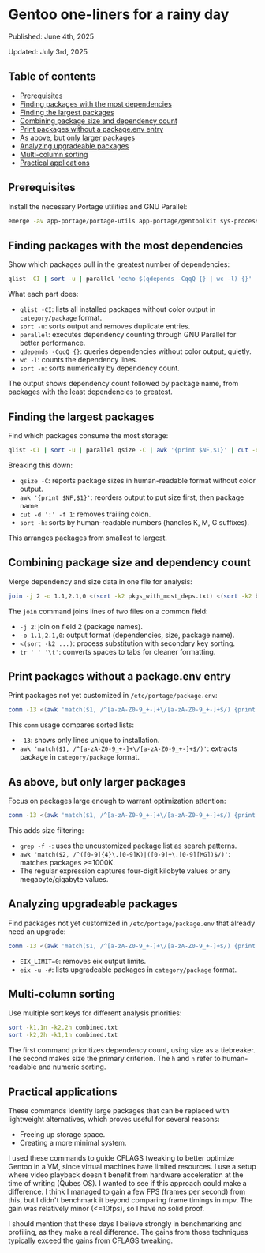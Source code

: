 # Gentoo one-liners for a rainy day

Published: June 4th, 2025

Updated: July 3rd, 2025

## Table of contents

<!-- mtoc-start -->

- [Prerequisites](#prerequisites)
- [Finding packages with the most dependencies](#finding-packages-with-the-most-dependencies)
- [Finding the largest packages](#finding-the-largest-packages)
- [Combining package size and dependency count](#combining-package-size-and-dependency-count)
- [Print packages without a package.env entry](#print-packages-without-a-packageenv-entry)
- [As above, but only larger packages](#as-above-but-only-larger-packages)
- [Analyzing upgradeable packages](#analyzing-upgradeable-packages)
- [Multi-column sorting](#multi-column-sorting)
- [Practical applications](#practical-applications)

<!-- mtoc-end -->

## Prerequisites

Install the necessary Portage utilities and GNU Parallel:

```sh
emerge -av app-portage/portage-utils app-portage/gentoolkit sys-process/parallel
```

## Finding packages with the most dependencies

Show which packages pull in the greatest number of dependencies:

```sh
qlist -CI | sort -u | parallel 'echo $(qdepends -CqqQ {} | wc -l) {}' | sort -n > pkgs_with_most_deps.txt
```

What each part does:

- `qlist -CI`: lists all installed packages without color output in
  `category/package` format.
- `sort -u`: sorts output and removes duplicate entries.
- `parallel`: executes dependency counting through GNU Parallel for better performance.
- `qdepends -CqqQ {}`: queries dependencies without color output, quietly.
- `wc -l`: counts the dependency lines.
- `sort -n`: sorts numerically by dependency count.

The output shows dependency count followed by package name, from
packages with the least dependencies to greatest.

## Finding the largest packages

Find which packages consume the most storage:

```sh
qlist -CI | sort -u | parallel qsize -C | awk '{print $NF,$1}' | cut -d ':' -f 1 | sort -h > biggest_pkgs.txt
```

Breaking this down:

- `qsize -C`: reports package sizes in human-readable format without color output.
- `awk '{print $NF,$1}'`: reorders output to put size first, then package name.
- `cut -d ':' -f 1`: removes trailing colon.
- `sort -h`: sorts by human-readable numbers (handles K, M, G suffixes).

This arranges packages from smallest to largest.

## Combining package size and dependency count

Merge dependency and size data in one file for analysis:

```sh
join -j 2 -o 1.1,2.1,0 <(sort -k2 pkgs_with_most_deps.txt) <(sort -k2 biggest_pkgs.txt) | sort -n | tr ' ' '\t' > combined.txt
```

The `join` command joins lines of two files on a common field:

- `-j 2`: join on field 2 (package names).
- `-o 1.1,2.1,0`: output format (dependencies, size, package name).
- `<(sort -k2 ...)`: process substitution with secondary key sorting.
- `tr ' ' '\t'`: converts spaces to tabs for cleaner formatting.

## Print packages without a package.env entry

Print packages not yet customized in `/etc/portage/package.env`:

```sh
comm -13 <(awk 'match($1, /^[a-zA-Z0-9_+-]+\/[a-zA-Z0-9_+-]+$/) {print $1}' /etc/portage/package.env/* | sort -u) <(qlist -CI | sort -u)
```

This `comm` usage compares sorted lists:

- `-13`: shows only lines unique to installation.
- `awk 'match($1, /^[a-zA-Z0-9_+-]+\/[a-zA-Z0-9_+-]+$/)'`: extracts package
  in `category/package` format.

## As above, but only larger packages

Focus on packages large enough to warrant optimization attention:

```sh
comm -13 <(awk 'match($1, /^[a-zA-Z0-9_+-]+\/[a-zA-Z0-9_+-]+$/) {print $1}' /etc/portage/package.env/* | sort -u) <(qlist -CI | sort -u) | grep -f - combined.txt | awk 'match($2, /^([0-9]{4}\.[0-9]K)|([0-9]+\.[0-9][MG])$/)' | sort -n
```

This adds size filtering:

- `grep -f -`: uses the uncustomized package list as search patterns.
- `awk 'match($2, /^([0-9]{4}\.[0-9]K)|([0-9]+\.[0-9][MG])$/)'`: matches
  packages >=1000K.
- The regular expression captures four-digit kilobyte values or any
  megabyte/gigabyte values.

## Analyzing upgradeable packages

Find packages not yet customized in `/etc/portage/package.env` that
already need an upgrade:

```sh
comm -13 <(awk 'match($1, /^[a-zA-Z0-9_+-]+\/[a-zA-Z0-9_+-]+$/) {print $1}' /etc/portage/package.env/* | sort -u) <(EIX_LIMIT=0 eix -u -# | sort -u)
```

- `EIX_LIMIT=0`: removes eix output limits.
- `eix -u -#`: lists upgradeable packages in `category/package` format.

## Multi-column sorting

Use multiple sort keys for different analysis priorities:

```sh
sort -k1,1n -k2,2h combined.txt
sort -k2,2h -k1,1n combined.txt
```

The first command prioritizes dependency count, using size as a
tiebreaker. The second makes size the primary criterion. The `h` and `n`
refer to human-readable and numeric sorting.

## Practical applications

These commands identify large packages that can be replaced with
lightweight alternatives, which proves useful for several reasons:

- Freeing up storage space.
- Creating a more minimal system.

I used these commands to guide CFLAGS tweaking to better optimize Gentoo
in a VM, since virtual machines have limited resources. I use a setup
where video playback doesn't benefit from hardware acceleration at the
time of writing (Qubes OS). I wanted to see if this approach could make
a difference. I think I managed to gain a few FPS (frames per second)
from this, but I didn't benchmark it beyond comparing frame timings in
mpv. The gain was relatively minor (<=10fps), so I have no solid proof.

I should mention that these days I believe strongly in benchmarking and
profiling, as they make a real difference. The gains from those
techniques typically exceed the gains from CFLAGS tweaking.
